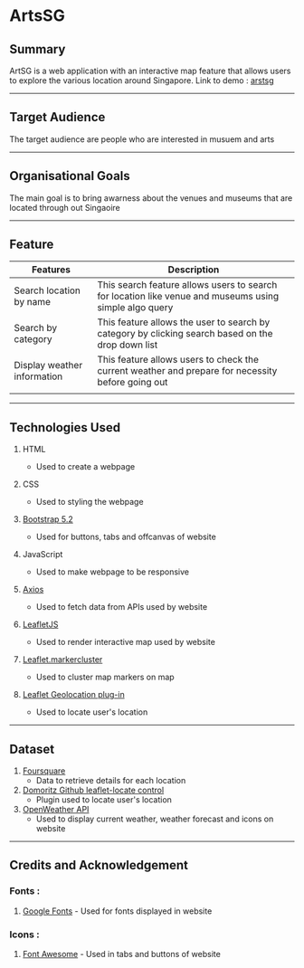 # **ArtsSG**

## Summary

ArtSG is a web application with an interactive map feature that allows users to explore the various location around Singapore.
Link to demo : [arstsg](https://6367308c193dc17221e9c71d--ornate-rolypoly-478d4e.netlify.app)

---

## Target Audience

The target audience are people who are interested in musuem and arts

---

## Organisational Goals

The main goal is to bring awarness about the venues and museums that are located through out Singaoire

---

## Feature

| Features                    | Description                                                                                            |
| --------------------------- | ------------------------------------------------------------------------------------------------------ |
| Search location by name     | This search feature allows users to search for location like venue and museums using simple algo query |
| Search by category          | This feature allows the user to search by category by clicking search based on the drop down list      |
| Display weather information | This feature allows users to check the current weather and prepare for necessity before going out      |
|                             |

---

## Technologies Used

1. HTML
   - Used to create a webpage
2. CSS

   - Used to styling the webpage

3. [Bootstrap 5.2](https://getbootstrap.com/docs/5.2/getting-started/introduction/)

   - Used for buttons, tabs and offcanvas of website

4. JavaScript

   - Used to make webpage to be responsive

5. [Axios](https://github.com/axios/axios)

   - Used to fetch data from APIs used by website

6. [LeafletJS](https://leafletjs.com/)

   - Used to render interactive map used by website

7. [Leaflet.markercluster](https://github.com/Leaflet/Leaflet.markercluster)

   - Used to cluster map markers on map

8. [Leaflet Geolocation plug-in](https://github.com/domoritz/leaflet-locatecontrol)
   - Used to locate user's location

---

## Dataset

1. [Foursquare](https://developer.foursquare.com/reference/place-search)
   - Data to retrieve details for each location
2. [Domoritz Github leaflet-locate control](https://github.com/domoritz/leaflet-locatecontrol)
   - Plugin used to locate user's location
3. [OpenWeather API](https://openweathermap.org/)
   - Used to display current weather, weather forecast and icons on website

---

## Credits and Acknowledgement

### Fonts :

1. [Google Fonts](https://fonts.google.com/) - Used for fonts displayed in website

### Icons :

1. [Font Awesome](https://fontawesome.com/) - Used in tabs and buttons of website
